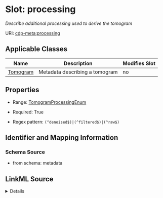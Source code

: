 # Slot: processing


_Describe additional processing used to derive the tomogram_



URI: [cdp-meta:processing](metadataprocessing)



<!-- no inheritance hierarchy -->




## Applicable Classes

| Name | Description | Modifies Slot |
| --- | --- | --- |
[Tomogram](Tomogram.md) | Metadata describing a tomogram |  no  |







## Properties

* Range: [TomogramProcessingEnum](TomogramProcessingEnum.md)

* Required: True

* Regex pattern: `(^denoised$)|(^filtered$)|(^raw$)`





## Identifier and Mapping Information







### Schema Source


* from schema: metadata




## LinkML Source

<details>
```yaml
name: processing
description: Describe additional processing used to derive the tomogram
from_schema: metadata
exact_mappings:
- cdp-common:tomogram_processing
rank: 1000
alias: processing
owner: Tomogram
domain_of:
- Tomogram
range: tomogram_processing_enum
required: true
inlined: true
inlined_as_list: true
pattern: (^denoised$)|(^filtered$)|(^raw$)

```
</details>
